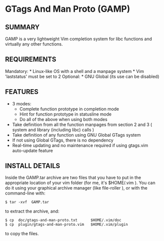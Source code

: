 GTags And Man Proto (GAMP)
========

SUMMARY
-------

GAMP is a very lightweight Vim completion system for libc functions and virtually any other functions.

REQUIREMENTS
------------

  Mandatory:
    * Linux-like OS with a shell and a manpage system
    * Vim 'laststatus' must be set to 2
  Optional:
    * GNU Global (its use can be disabled)

FEATURES
--------

  * 3 modes:
    * Complete function prototype in completion mode
    * Hint for function prototype in statusline mode
    * Do all of the above when using both modes
  * Take definition from all the function manpages from section 2 and 3
    ( system and library (including libc) calls )
  * Take definition of any function using GNU Global GTags system
  * If not using Global GTags, there is no dependency
  * Real-time updating and no maintenance required if using  gtags.vim  
    auto-update feature


INSTALL DETAILS
---------------

Inside the GAMP.tar archive are two files that you have to put in the appropriate location of your vim folder (for me, it's  $HOME/.vim ).
You can do it using your graphical archive manager (like  file-roller ), or with the command-line with:

    $ tar -xvf  GAMP.tar

to extract the archive, and:

    $ cp  doc/gtags-and-man-proto.txt      $HOME/.vim/doc
    $ cp  plugin/gtags-and-man-proto.vim   $HOME/.vim/plugin

to copy the files.
